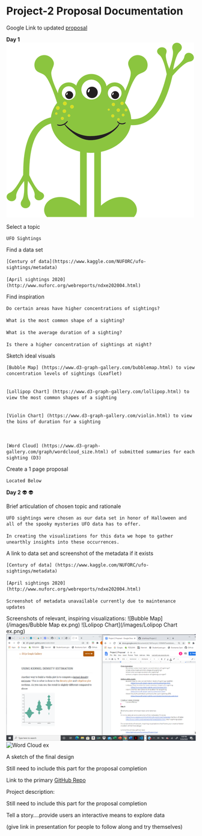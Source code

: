 # Project-2 Proposal Documentation

Google Link to updated [proposal](https://docs.google.com/document/d/14rFwvynL-YJ0MM7xedddwkO3Q1a9UyU8ihTxuZySc38/edit)

**Day 1** <img src="/Images/Alien 1.png" alt="Alien 1"/>

Select a topic 

	UFO Sightings 

Find a data set 

	[Century of data](https://www.kaggle.com/NUFORC/ufo-sightings/metadata)
	
	[April sightings 2020](http://www.nuforc.org/webreports/ndxe202004.html) 

Find inspiration 

	Do certain areas have higher concentrations of sightings?
	
	What is the most common shape of a sighting?
	
	What is the average duration of a sighting?
	
	Is there a higher concentration of sightings at night?

Sketch ideal visuals 

	[Bubble Map] (https://www.d3-graph-gallery.com/bubblemap.html) to view concentration levels of sightings (Leaflet)
	
			
	[Lollipop Chart] (https://www.d3-graph-gallery.com/lollipop.html) to view the most common shapes of a sighting 
		
		
	[Violin Chart] (https://www.d3-graph-gallery.com/violin.html) to view the bins of duration for a sighting
	
		
		
	[Word Cloud] (https://www.d3-graph-gallery.com/graph/wordcloud_size.html) of submitted summaries for each sighting (D3)
	
		
	
Create a 1 page proposal 

	Located Below 
	

**Day 2** :alien: :alien:

Brief articulation of chosen topic and rationale 

	UFO sightings were chosen as our data set in honor of Halloween and all of the spooky mysteries UFO data has to offer. 
	
	In creating the visualizations for this data we hope to gather unearthly insights into these occurrences.

A link to data set and screenshot of the metadata if it exists 

	[Century of data] (https://www.kaggle.com/NUFORC/ufo-sightings/metadata)
	
	[April sightings 2020] (http://www.nuforc.org/webreports/ndxe202004.html) 
	
	Screenshot of metadata unavailable currently due to maintenance updates
	
	
Screenshots of relevant, inspiring visualizations:
![Bubble Map](/images/Bubble Map ex.png)
![Lolipop Chart](/images/Lolipop Chart ex.png)
<img src="/Images/Violin Chart ex.png" alt="Violin Chart ex"/>
<img src="/Images/Word Cloud ex.png" alt="Word Cloud ex"/>




A sketch of the final design 

Still need to include this part for the proposal completion

Link to the primary [GitHub Repo](https://github.com/JuliaAlsop/Project-2.git)

	
Project description:

Still need to include this part for the proposal completion

Tell a story….provide users an interactive means to explore data 

(give link in presentation for people to follow along and try themselves)


